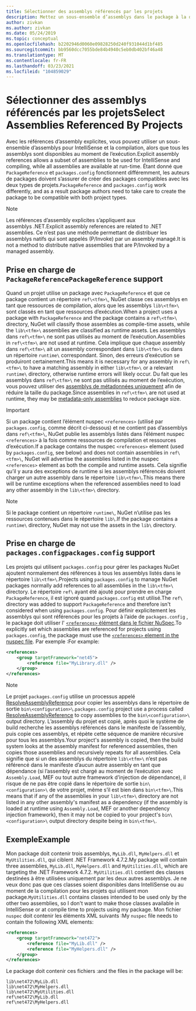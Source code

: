 ```yaml
---
title: Sélectionner des assemblys référencés par les projets
description: Mettez un sous-ensemble d’assemblys dans le package à la disposition du compilateur, alors que tous les assemblys sont disponibles au moment de l’exécution.
author: zivkan
ms.author: zivkan
ms.date: 05/24/2019
ms.topic: conceptual
ms.openlocfilehash: b2202946d0060e09828250d240f931044d1bf485
ms.sourcegitcommit: bb9560dcc7055bde84b4940c5eb0db402bf46a48
ms.translationtype: MT
ms.contentlocale: fr-FR
ms.lasthandoff: 03/23/2021
ms.locfileid: "104859029"
---
```

# <a name="select-assemblies-referenced-by-projects"></a><span data-ttu-id="f6301-103">Sélectionner des assemblys référencés par les projets</span><span class="sxs-lookup"><span data-stu-id="f6301-103">Select Assemblies Referenced By Projects</span></span>

<span data-ttu-id="f6301-104">Avec les références d’assembly explicites, vous pouvez utiliser un sous-ensemble d’assemblys pour IntelliSense et la compilation, alors que tous les assemblys sont disponibles au moment de l’exécution.</span><span class="sxs-lookup"><span data-stu-id="f6301-104">Explicit assembly references allows a subset of assemblies to be used for IntelliSense and compiling, while all assemblies are available at run-time.</span></span> <span data-ttu-id="f6301-105">Étant donné que `PackageReference` et `packages.config` fonctionnent différemment, les auteurs de packages doivent s’assurer de créer des packages compatibles avec les deux types de projets.</span><span class="sxs-lookup"><span data-stu-id="f6301-105">`PackageReference` and `packages.config` work differently, and as a result package authors need to take care to create the package to be compatible with both project types.</span></span>

> [!Note]
> <span data-ttu-id="f6301-106">Les références d’assembly explicites s’appliquent aux assemblys .NET.</span><span class="sxs-lookup"><span data-stu-id="f6301-106">Explicit assembly references are related to .NET assemblies.</span></span> <span data-ttu-id="f6301-107">Ce n’est pas une méthode permettant de distribuer les assemblys natifs qui sont appelés (P/Invoke) par un assembly managé.</span><span class="sxs-lookup"><span data-stu-id="f6301-107">It is not a method to distribute native assemblies that are P/Invoked by a managed assembly.</span></span>

## <a name="packagereference-support"></a><span data-ttu-id="f6301-108">Prise en charge de `PackageReference`</span><span class="sxs-lookup"><span data-stu-id="f6301-108">`PackageReference` support</span></span>

<span data-ttu-id="f6301-109">Quand un projet utilise un package avec `PackageReference` et que ce package contient un répertoire `ref\<tfm>\`, NuGet classe ces assemblys en tant que ressources de compilation, alors que les assemblys `lib\<tfm>\` sont classés en tant que ressources d’exécution.</span><span class="sxs-lookup"><span data-stu-id="f6301-109">When a project uses a package with `PackageReference` and the package contains a `ref\<tfm>\` directory, NuGet will classify those assembles as compile-time assets, while the `lib\<tfm>\` assemblies are classified as runtime assets.</span></span> <span data-ttu-id="f6301-110">Les assemblys dans `ref\<tfm>\` ne sont pas utilisés au moment de l’exécution.</span><span class="sxs-lookup"><span data-stu-id="f6301-110">Assemblies in `ref\<tfm>\` are not used at runtime.</span></span> <span data-ttu-id="f6301-111">Cela implique que chaque assembly dans `ref\<tfm>\` ait un assembly correspondant dans `lib\<tfm>\` ou dans un répertoire `runtime\` correspondant. Sinon, des erreurs d’exécution se produiront certainement.</span><span class="sxs-lookup"><span data-stu-id="f6301-111">This means it is necessary for any assembly in `ref\<tfm>\` to have a matching assembly in either `lib\<tfm>\` or a relevant `runtime\` directory, otherwise runtime errors will likely occur.</span></span> <span data-ttu-id="f6301-112">Du fait que les assemblys dans `ref\<tfm>\` ne sont pas utilisés au moment de l’exécution, vous pouvez utiliser des [assemblys de métadonnées uniquement](https://github.com/dotnet/roslyn/blob/main/docs/features/refout.md) afin de réduire la taille du package.</span><span class="sxs-lookup"><span data-stu-id="f6301-112">Since assemblies in `ref\<tfm>\` are not used at runtime, they may be [metadata-only assemblies](https://github.com/dotnet/roslyn/blob/main/docs/features/refout.md) to reduce package size.</span></span>

> [!Important]
> <span data-ttu-id="f6301-113">Si un package contient l’élément nuspec `<references>` (utilisé par `packages.config`, comme décrit ci-dessous) et ne contient pas d’assemblys dans `ref\<tfm>\`, NuGet publie les assemblys listés dans l’élément nuspec `<references>` à la fois comme ressources de compilation et ressources d’exécution.</span><span class="sxs-lookup"><span data-stu-id="f6301-113">If a package contains the nuspec `<references>` element (used by `packages.config`, see below) and does not contain assemblies in `ref\<tfm>\`, NuGet will advertise the assemblies listed in the nuspec `<references>` element as both the compile and runtime assets.</span></span> <span data-ttu-id="f6301-114">Cela signifie qu’il y aura des exceptions de runtime si les assemblys référencés doivent charger un autre assembly dans le répertoire `lib\<tfm>\`.</span><span class="sxs-lookup"><span data-stu-id="f6301-114">This means there will be runtime exceptions when the referenced assemblies need to load any other assembly in the `lib\<tfm>\` directory.</span></span>

> [!Note]
> <span data-ttu-id="f6301-115">Si le package contient un répertoire `runtime\`, NuGet n’utilise pas les ressources contenues dans le répertoire `lib\`.</span><span class="sxs-lookup"><span data-stu-id="f6301-115">If the package contains a `runtime\` directory, NuGet may not use the assets in the `lib\` directory.</span></span>

## <a name="packagesconfig-support"></a><span data-ttu-id="f6301-116">Prise en charge de `packages.config`</span><span class="sxs-lookup"><span data-stu-id="f6301-116">`packages.config` support</span></span>

<span data-ttu-id="f6301-117">Les projets qui utilisent `packages.config` pour gérer les packages NuGet ajoutent normalement des références à tous les assemblys listés dans le répertoire `lib\<tfm>\`.</span><span class="sxs-lookup"><span data-stu-id="f6301-117">Projects using `packages.config` to manage NuGet packages normally add references to all assemblies in the `lib\<tfm>\` directory.</span></span> <span data-ttu-id="f6301-118">Le répertoire `ref\` ayant été ajouté pour prendre en charge `PackageReference`, il est ignoré quand `packages.config` est utilisé.</span><span class="sxs-lookup"><span data-stu-id="f6301-118">The `ref\` directory was added to support `PackageReference` and therefore isn't considered when using `packages.config`.</span></span> <span data-ttu-id="f6301-119">Pour définir explicitement les assemblys qui sont référencés pour les projets à l’aide de `packages.config` , le package doit utiliser l' [ `<references>` élément dans le fichier NuSpec](../reference/nuspec.md#explicit-assembly-references).</span><span class="sxs-lookup"><span data-stu-id="f6301-119">To explicitly set which assemblies are referenced for projects using `packages.config`, the package must use the [`<references>` element in the nuspec file](../reference/nuspec.md#explicit-assembly-references).</span></span> <span data-ttu-id="f6301-120">Par exemple :</span><span class="sxs-lookup"><span data-stu-id="f6301-120">For example:</span></span>

```xml
<references>
    <group targetFramework="net45">
        <reference file="MyLibrary.dll" />
    </group>
</references>
```

> [!Note]
> <span data-ttu-id="f6301-121">Le projet `packages.config` utilise un processus appelé [ResolveAssemblyReference](https://github.com/Microsoft/msbuild/blob/main/documentation/wiki/ResolveAssemblyReference.md) pour copier les assemblys dans le répertoire de sortie `bin\<configuration>\`.</span><span class="sxs-lookup"><span data-stu-id="f6301-121">`packages.config` project use a process called [ResolveAssemblyReference](https://github.com/Microsoft/msbuild/blob/main/documentation/wiki/ResolveAssemblyReference.md) to copy assemblies to the `bin\<configuration>\` output directory.</span></span> <span data-ttu-id="f6301-122">L’assembly du projet est copié, après quoi le système de build recherche les assemblys référencés dans le manifeste de l’assembly, puis copie ces assemblys, et répète cette séquence de manière récursive pour tous les assemblys.</span><span class="sxs-lookup"><span data-stu-id="f6301-122">Your project's assembly is copied, then the build system looks at the assembly manifest for referenced assemblies, then copies those assemblies and recursively repeats for all assemblies.</span></span> <span data-ttu-id="f6301-123">Cela signifie que si un des assemblys du répertoire `lib\<tfm>\` n’est pas référencé dans le manifeste d’aucun autre assembly en tant que dépendance (si l’assembly est chargé au moment de l’exécution avec `Assembly.Load`, MEF ou tout autre framework d’injection de dépendance), il risque de ne pas être copié dans le répertoire de sortie `bin\<configuration>\` de votre projet, même s’il est bien dans `bin\<tfm>\`.</span><span class="sxs-lookup"><span data-stu-id="f6301-123">This means that if any of the assemblies in your `lib\<tfm>\` directory are not listed in any other assembly's manifest as a dependency (if the assembly is loaded at runtime using `Assembly.Load`, MEF or another dependency injection framework), then it may not be copied to your project's `bin\<configuration>\` output directory despite being in `bin\<tfm>\`.</span></span>

## <a name="example"></a><span data-ttu-id="f6301-124">Exemple</span><span class="sxs-lookup"><span data-stu-id="f6301-124">Example</span></span>

<span data-ttu-id="f6301-125">Mon package doit contenir trois assemblys, `MyLib.dll`, `MyHelpers.dll` et `MyUtilities.dll`, qui ciblent .NET Framework 4.7.2.</span><span class="sxs-lookup"><span data-stu-id="f6301-125">My package will contain three assemblies, `MyLib.dll`, `MyHelpers.dll` and `MyUtilities.dll`, which are targeting the .NET Framework 4.7.2.</span></span> <span data-ttu-id="f6301-126">`MyUtilities.dll` contient des classes destinées à être utilisées uniquement par les deux autres assemblys. Je ne veux donc pas que ces classes soient disponibles dans IntelliSense ou au moment de la compilation pour les projets qui utilisent mon package.</span><span class="sxs-lookup"><span data-stu-id="f6301-126">`MyUtilities.dll` contains classes intended to be used only by the other two assemblies, so I don't want to make those classes available in IntelliSense or at compile time to projects using my package.</span></span> <span data-ttu-id="f6301-127">Mon fichier `nuspec` doit contenir les éléments XML suivants :</span><span class="sxs-lookup"><span data-stu-id="f6301-127">My `nuspec` file needs to contain the following XML elements:</span></span>

```xml
<references>
    <group targetFramework="net472">
        <reference file="MyLib.dll" />
        <reference file="MyHelpers.dll" />
    </group>
</references>
```

<span data-ttu-id="f6301-128">Le package doit contenir ces fichiers :</span><span class="sxs-lookup"><span data-stu-id="f6301-128">and the files in the package will be:</span></span>

```text
lib\net472\MyLib.dll
lib\net472\MyHelpers.dll
lib\net472\MyUtilities.dll
ref\net472\MyLib.dll
ref\net472\MyHelpers.dll
```
